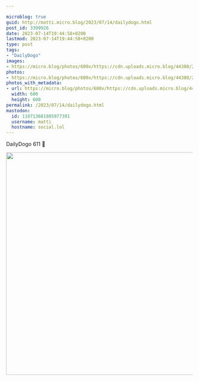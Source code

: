 ```yaml
---

microblog: true
guid: http://matti.micro.blog/2023/07/14/dailydogo.html
post_id: 3399926
date: 2023-07-14T19:44:58+0200
lastmod: 2023-07-14T19:44:58+0200
type: post
tags:
- "DailyDogo"
images:
- https://micro.blog/photos/600x/https://cdn.uploads.micro.blog/44388/2023/2957ada9ba074905a83b13fcfbf9fe66.jpg
photos:
- https://micro.blog/photos/600x/https://cdn.uploads.micro.blog/44388/2023/2957ada9ba074905a83b13fcfbf9fe66.jpg
photos_with_metadata:
- url: https://micro.blog/photos/600x/https://cdn.uploads.micro.blog/44388/2023/2957ada9ba074905a83b13fcfbf9fe66.jpg
  width: 600
  height: 600
permalink: /2023/07/14/dailydogo.html
mastodon:
  id: 110713681805977391
  username: matti
  hostname: social.lol
---
```

DailyDogo 611 🐶

<img src="/media/uploads/2023/2957ada9ba074905a83b13fcfbf9fe66.jpg" width="600" height="600" alt="" />
